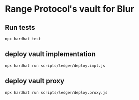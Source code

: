 # Range Protocol's vault for Blur

## Run tests
```
npx hardhat test
```
## deploy vault implementation
```
npx hardhat run scripts/ledger/deploy.impl.js
```

## deploy vault proxy
```
npx hardhat run scripts/ledger/deploy.proxy.js
```

